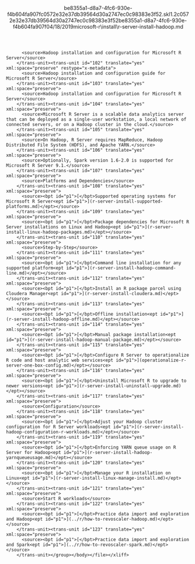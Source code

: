 <?xml version="1.0"?><xliff version="1.2" xmlns="urn:oasis:names:tc:xliff:document:1.2" xmlns:xsi="http://www.w3.org/2001/XMLSchema-instance" xsi:schemaLocation="urn:oasis:names:tc:xliff:document:1.2 xliff-core-1.2-transitional.xsd"><file datatype="xml" original="r-server-install-hadoop.md" source-language="en-US" target-language="en-US"><header><tool tool-id="mdxliff" tool-name="mdxliff" tool-version="1.0-d1654b2" tool-company="Microsoft" /><xliffext:skl_file_name xmlns:xliffext="urn:microsoft:content:schema:xliffextensions">be8355a1-d8a7-4fc6-930e-f4b604fa907fc0572e32e37db39564d30a2747ec0c98383e3f52.skl</xliffext:skl_file_name><xliffext:version xmlns:xliffext="urn:microsoft:content:schema:xliffextensions">1.2</xliffext:version><xliffext:ms.openlocfilehash xmlns:xliffext="urn:microsoft:content:schema:xliffextensions">c0572e32e37db39564d30a2747ec0c98383e3f52</xliffext:ms.openlocfilehash><xliffext:ms.sourcegitcommit xmlns:xliffext="urn:microsoft:content:schema:xliffextensions">be8355a1-d8a7-4fc6-930e-f4b604fa907f</xliffext:ms.sourcegitcommit><xliffext:ms.lasthandoff xmlns:xliffext="urn:microsoft:content:schema:xliffextensions">04/18/2019</xliffext:ms.lasthandoff><xliffext:ms.openlocfilepath xmlns:xliffext="urn:microsoft:content:schema:xliffextensions">microsoft-r\install\r-server-install-hadoop.md</xliffext:ms.openlocfilepath></header><body><group id="content" extype="content"><trans-unit id="101" translate="yes" xml:space="preserve" restype="x-metadata">
          <source>Hadoop installation and configuration for Microsoft R Server</source>
        </trans-unit><trans-unit id="102" translate="yes" xml:space="preserve" restype="x-metadata">
          <source>Hadoop installation and configuration guide for Microsoft R Server</source>
        </trans-unit><trans-unit id="103" translate="yes" xml:space="preserve">
          <source>Hadoop installation and configuration for Microsoft R Server</source>
        </trans-unit><trans-unit id="104" translate="yes" xml:space="preserve">
          <source>Microsoft R Server is a scalable data analytics server that can be deployed as a single-user workstation, a local network of connected servers, or on a Hadoop cluster in the cloud.</source>
        </trans-unit><trans-unit id="105" translate="yes" xml:space="preserve">
          <source>On Hadoop, R Server requires MapReduce, Hadoop Distributed File System (HDFS), and Apache YARN.</source>
        </trans-unit><trans-unit id="106" translate="yes" xml:space="preserve">
          <source>Optionally, Spark version 1.6-2.0 is supported for Microsoft R Server 9.1.</source>
        </trans-unit><trans-unit id="107" translate="yes" xml:space="preserve">
          <source>Platforms and Dependencies</source>
        </trans-unit><trans-unit id="108" translate="yes" xml:space="preserve">
          <source><bpt id="p1">[</bpt>Supported operating systems for Microsoft R Server<ept id="p1">](r-server-install-supported-platforms.md)</ept></source>
        </trans-unit><trans-unit id="109" translate="yes" xml:space="preserve">
          <source><bpt id="p1">[</bpt>Package dependencies for Microsoft R Server installations on Linux and Hadoop<ept id="p1">](r-server-install-linux-hadoop-packages.md)</ept></source>
        </trans-unit><trans-unit id="110" translate="yes" xml:space="preserve">
          <source>Step-by-Step</source>
        </trans-unit><trans-unit id="111" translate="yes" xml:space="preserve">
          <source><bpt id="p1">[</bpt>Command line installation for any supported platform<ept id="p1">](r-server-install-hadoop-command-line.md)</ept></source>
        </trans-unit><trans-unit id="112" translate="yes" xml:space="preserve">
          <source><bpt id="p1">[</bpt>Install an R package parcel using Cloudera Manager<ept id="p1">](r-server-install-cloudera.md)</ept></source>
        </trans-unit><trans-unit id="113" translate="yes" xml:space="preserve">
          <source><bpt id="p1">[</bpt>Offline installation<ept id="p1">](r-server-install-hadoop-offline.md)</ept></source>
        </trans-unit><trans-unit id="114" translate="yes" xml:space="preserve">
          <source><bpt id="p1">[</bpt>Manual package installation<ept id="p1">](r-server-install-hadoop-manual-package.md)</ept></source>
        </trans-unit><trans-unit id="115" translate="yes" xml:space="preserve">
          <source><bpt id="p1">[</bpt>Configure R Server to operationalize R code and host analytic web services<ept id="p1">](operationalize-r-server-one-box-config.md)</ept></source>
        </trans-unit><trans-unit id="116" translate="yes" xml:space="preserve">
          <source><bpt id="p1">[</bpt>Uninstall Microsoft R to upgrade to newer versions<ept id="p1">](r-server-install-uninstall-upgrade.md)</ept></source>
        </trans-unit><trans-unit id="117" translate="yes" xml:space="preserve">
          <source>Configuration</source>
        </trans-unit><trans-unit id="118" translate="yes" xml:space="preserve">
          <source><bpt id="p1">[</bpt>Adjust your Hadoop cluster configuration for R Server workloads<ept id="p1">](r-server-install-hadoop-configuration-r-workloads.md)</ept></source>
        </trans-unit><trans-unit id="119" translate="yes" xml:space="preserve">
          <source><bpt id="p1">[</bpt>Enforcing YARN queue usage on R Server for Hadoop<ept id="p1">](r-server-install-hadoop-yarnqueueusage.md)</ept></source>
        </trans-unit><trans-unit id="120" translate="yes" xml:space="preserve">
          <source><bpt id="p1">[</bpt>Manage your R installation on Linux<ept id="p1">](r-server-install-linux-manage-install.md)</ept></source>
        </trans-unit><trans-unit id="121" translate="yes" xml:space="preserve">
          <source>Start R workloads</source>
        </trans-unit><trans-unit id="122" translate="yes" xml:space="preserve">
          <source><bpt id="p1">[</bpt>Practice data import and exploration and Hadoop<ept id="p1">](../r/how-to-revoscaler-hadoop.md)</ept></source>
        </trans-unit><trans-unit id="123" translate="yes" xml:space="preserve">
          <source><bpt id="p1">[</bpt>Practice data import and exploration and Spark<ept id="p1">](../r/how-to-revoscaler-spark.md)</ept></source>
        </trans-unit></group></body></file></xliff>